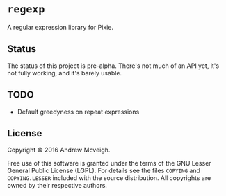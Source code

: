 # `regexp`

A regular expression library for Pixie.

## Status

The status of this project is pre-alpha. There's not much of an API
yet, it's not fully working, and it's barely usable.

## TODO

 * Default greedyness on repeat expressions

## License

Copyright © 2016 Andrew Mcveigh.

Free use of this software is granted under the terms of the GNU Lesser
General Public License (LGPL). For details see the files `COPYING` and
`COPYING.LESSER` included with the source distribution. All copyrights
are owned by their respective authors.

